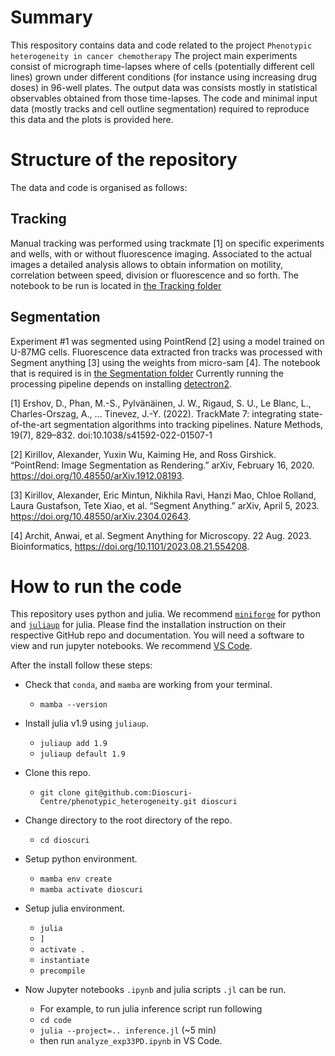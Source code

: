 # Summary

This respository contains data and code related to the project `Phenotypic heterogeneity in cancer chemotherapy`
The project main experiments consist of micrograph time-lapses where of cells (potentially different cell lines) grown under different conditions (for instance using increasing drug doses) in 96-well plates.
The output data was consists mostly in statistical observables obtained from those time-lapses. The code and minimal input data (mostly tracks and cell outline segmentation) required to reproduce this data and the plots is provided here.


# Structure of the repository
The data and code is organised as follows:

## Tracking

Manual tracking was performed using trackmate [1] on specific experiments and wells, with or without fluorescence imaging. Associated to the actual images a detailed analysis allows to obtain information on motility, correlation between speed, division or fluorescence and so forth.
The notebook to be run is located in [the Tracking folder](Tracking/generate_figures.ipynb)

## Segmentation

Experiment #1 was segmented using PointRend [2] using a model trained on U-87MG cells. Fluorescence data extracted fron tracks was processed with Segment anything [3] using the weights from micro-sam [4]. The notebook that is required is in [the Segmentation folder](Segmentation/segmentation.ipynb)
Currently running the processing pipeline depends on installing [detectron2](https://detectron2.readthedocs.io/).


[1] Ershov, D., Phan, M.-S., Pylvänäinen, J. W., Rigaud, S. U., Le Blanc, L., Charles-Orszag, A., … Tinevez, J.-Y. (2022). TrackMate 7: integrating state-of-the-art segmentation algorithms into tracking pipelines. Nature Methods, 19(7), 829–832. doi:10.1038/s41592-022-01507-1

[2] Kirillov, Alexander, Yuxin Wu, Kaiming He, and Ross Girshick. “PointRend: Image Segmentation as Rendering.” arXiv, February 16, 2020. https://doi.org/10.48550/arXiv.1912.08193.

[3] Kirillov, Alexander, Eric Mintun, Nikhila Ravi, Hanzi Mao, Chloe Rolland, Laura Gustafson, Tete Xiao, et al. “Segment Anything.” arXiv, April 5, 2023. https://doi.org/10.48550/arXiv.2304.02643.

[4] Archit, Anwai, et al. Segment Anything for Microscopy. 22 Aug. 2023. Bioinformatics, https://doi.org/10.1101/2023.08.21.554208.

# How to run the code
This repository uses python and julia. We recommend [`miniforge`](https://github.com/conda-forge/miniforge) for python and [`juliaup`](https://github.com/JuliaLang/juliaup) for julia. Please find the installation instruction on their respective GitHub repo and documentation. You will need a software to view and run jupyter notebooks. We recommend [VS Code](https://code.visualstudio.com/docs/datascience/jupyter-notebooks).

After the install follow these steps:
- Check that `conda`, and `mamba` are working from your terminal.
  - `mamba --version`

- Install julia v1.9 using `juliaup`.
  - `juliaup add 1.9`
  - `juliaup default 1.9`

- Clone this repo.
  - `git clone git@github.com:Dioscuri-Centre/phenotypic_heterogeneity.git dioscuri`

- Change directory to the root directory of the repo.
  - `cd dioscuri`

- Setup python environment.
  - `mamba env create`
  - `mamba activate dioscuri`

- Setup julia environment.
  - `julia`
  - `]`
  - `activate .`
  - `instantiate`
  - `precompile`

- Now Jupyter notebooks `.ipynb` and julia scripts `.jl` can be run.
  - For example, to run julia inference script run following
  - `cd code`
  - `julia --project=.. inference.jl` (~5 min)
  - then run `analyze_exp33PD.ipynb` in VS Code.
